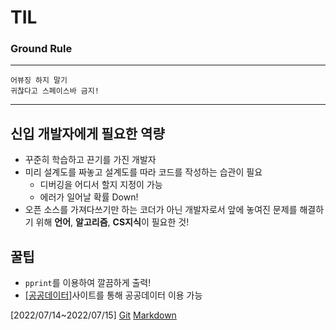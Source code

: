 # TIL

### Ground Rule

---
`어뷰징 하지 말기`  
`귀찮다고 스페이스바 금지!`

---

## **신입 개발자에게 필요한 역량**  
- 꾸준히 학습하고 끈기를 가진 개발자
- 미리 설계도를 짜놓고 설계도를 따라 코드를 작성하는 습관이 필요
    - 디버깅을 어디서 할지 지정이 가능
    - 에러가 일어날 확률 Down!
- 오픈 소스를 가져다쓰기만 하는 코더가 아닌 개발자로서 앞에 놓여진 문제를 해결하기 위해 **언어**, **알고리즘**, **CS지식**이 필요한 것!


## **꿀팁**
- `pprint`를 이용하여 깔끔하게 출력!
- [[공공데이터]](https://data.go.kr/)사이트를 통해 공공데이터 이용 가능

[2022/07/14~2022/07/15]
[Git](https://github.com/junhong625/TIL/blob/master/etc/Git.md)
[Markdown](https://github.com/junhong625/TIL/blob/master/etc/Markdown.md)